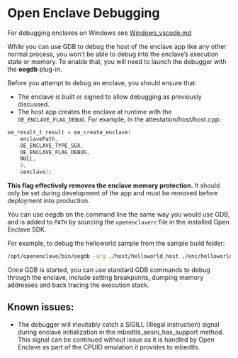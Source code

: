 # Open Enclave Debugging

For debugging enclaves on Windows see [Windows_vscode.md](./Windows_vscode.md)

While you can use GDB to debug the host of the enclave app like any other normal process,
you won’t be able to debug into the enclave’s execution state or memory. To enable that,
you will need to launch the debugger with the **oegdb** plug-in.

Before you attempt to debug an enclave, you should ensure that:
- The enclave is built or signed to allow debugging as previously discussed.
- The host app creates the enclave at runtime with the `OE_ENCLAVE_FLAG_DEBUG`.
  For example, in the attestation/host/host.cpp:

```c
oe_result_t result = oe_create_enclave(
    enclavePath,
    OE_ENCLAVE_TYPE_SGX,
    OE_ENCLAVE_FLAG_DEBUG,
    NULL,
    0,
    &enclave);
```

**This flag effectively removes the enclave memory protection.**
It should only be set during development of the app and must be removed before
deployment into production.

You can use oegdb on the command line the same way you would use GDB, and is
added to `PATH` by sourcing the `openenclaverc` file in the installed Open Enclave SDK.

For example, to debug the helloworld sample from the sample build folder:

```bash
/opt/openenclave/bin/oegdb -arg ./host/helloworld_host ./enc/helloworld_enc.signed
```
Once GDB is started, you can use standard GDB commands to debug through the enclave,
include setting breakpoints, dumping memory addresses and back tracing the execution stack.

## Known issues:

- The debugger will inevitably catch a SIGILL (Illegal instruction) signal during
  enclave initialization in the mbedtls_aesni_has_support method. This signal can
  be continued without issue as it is handled by Open Enclave as part of the CPUID
  emulation it provides to mbedtls.
